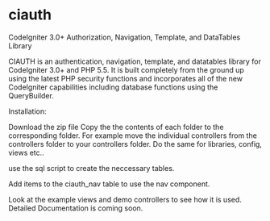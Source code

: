 # ciauth
CodeIgniter 3.0+ Authorization, Navigation, Template, and DataTables Library

CIAUTH is an authentication, navigation, template, and datatables library for CodeIgniter 3.0+ and PHP 5.5. It is built 
completely from the ground up using the latest PHP security functions and incorporates
all of the new CodeIgniter capabilities including database functions using the
QueryBuilder. 

Installation:

Download the zip file
Copy the the contents of each folder to the corresponding folder. For example move the individual controllers from the controllers folder to your controllers folder. Do the same for libraries, config, views etc..

use the sql script to create the neccessary tables. 

Add items to the ciauth_nav table to use the nav component. 

Look at the example views and demo controllers to see how it is used. Detailed Documentation is coming soon.
